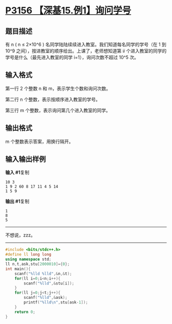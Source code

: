 # [P3156 【深基15.例1】询问学号](https://www.luogu.com.cn/problem/P3156)

## 题目描述

有 n ( n ≤ 2×10^6 ) 名同学陆陆续续进入教室。我们知道每名同学的学号（在 1 到 10^9    之间），按进教室的顺序给出。上课了，老师想知道第 i*i* 个进入教室的同学的学号是什么（最先进入教室的同学 i=1），询问次数不超过 10^5 次。

## 输入格式

第一行 2 个整数 n 和 m，表示学生个数和询问次数。

第二行 n 个整数，表示按顺序进入教室的学号。

第三行 m 个整数，表示询问第几个进入教室的同学。

## 输出格式

m 个整数表示答案，用换行隔开。

## 输入输出样例

**输入 #1**复制

```
10 3
1 9 2 60 8 17 11 4 5 14
1 5 9
```

**输出 #1**复制

```
1
8
5
```



***

不想说，zzz。

***



```C++
#include <bits/stdc++.h>
#define ll long long
using namespace std;
ll n,t,ask,stu[2000010]={0};
int main(){
	scanf("%lld %lld",&n,&t);
	for(ll i=0;i<n;i++){
		scanf("%lld",&stu[i]);
	}
	for(ll j=0;j<t;j++){
		scanf("%lld",&ask);
		printf("%lld\n",stu[ask-1]);
	}
	return 0;
}
```

